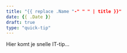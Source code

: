 ```yaml
---
title: "{{ replace .Name "-" " " | title }}"
date: {{ .Date }}
draft: true
type: "quick-tip"
---
```


Hier komt je snelle IT-tip...
